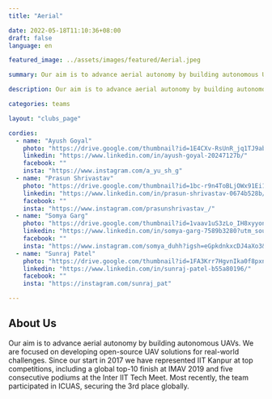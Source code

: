 ```yaml
---
title: "Aerial"

date: 2022-05-18T11:10:36+08:00
draft: false
language: en

featured_image: ../assets/images/featured/Aerial.jpeg

summary: Our aim is to advance aerial autonomy by building autonomous UAVs. We are focused on developing open-source UAV solutions for real-world challenges. Since our start in 2017 we have represented IIT Kanpur at top competitions, including a global top-10 finish at IMAV 2019 and five consecutive podiums at the Inter IIT Tech Meet. Most recently, the team participated in ICUAS, securing the 3rd place globally.

description: Our aim is to advance aerial autonomy by building autonomous UAVs. We are focused on developing open-source UAV solutions for real-world challenges. Since our start in 2017 we have represented IIT Kanpur at top competitions, including a global top-10 finish at IMAV 2019 and five consecutive podiums at the Inter IIT Tech Meet. Most recently, the team participated in ICUAS, securing the 3rd place globally.

categories: teams

layout: "clubs_page"

cordies:
  - name: "Ayush Goyal"
    photo: "https://drive.google.com/thumbnail?id=1E4CXv-RsUnR_jq1TJ9abkxhqKHQU_rV_&sz=w1000"
    linkedin: "https://www.linkedin.com/in/ayush-goyal-20247127b/"
    facebook: ""
    insta: "https://www.instagram.com/a_yu_sh_g"
  - name: "Prasun Shrivastav"
    photo: "https://drive.google.com/thumbnail?id=1bc-r9n4ToBLjOWx91Ei1xbffmmaeBqVJ&sz=w1000"
    linkedin: "https://www.linkedin.com/in/prasun-shrivastav-0674b528b/"
    facebook: ""
    insta: "https://www.instagram.com/prasunshrivastav_/"
  - name: "Somya Garg"
    photo: "https://drive.google.com/thumbnail?id=1vaav1uS3zLo_IH8xyyon3fREjL4a160h&sz=w1000"
    linkedin: "https://www.linkedin.com/in/somya-garg-7589b3280?utm_source=share&utm_campaign=share_via&utm_content=profile&utm_medium=ios_app"
    facebook: ""
    insta: "https://www.instagram.com/somya_duhh?igsh=eGpkdnkxcDJ4aXo3&utm_source=qr"
  - name: "Sunraj Patel"
    photo: "https://drive.google.com/thumbnail?id=1FA3Krr7HgvnIka0f8pxn5ycODJxEkhyJ&sz=w1000"
    linkedin: "https://www.linkedin.com/in/sunraj-patel-b55a80196/"
    facebook: ""
    insta: "https://instagram.com/sunraj_pat"

---
```


## About Us
Our aim is to advance aerial autonomy by building autonomous UAVs. We are focused on developing open-source UAV solutions for real-world challenges. Since our start in 2017 we have represented IIT Kanpur at top competitions, including a global top-10 finish at IMAV 2019 and five consecutive podiums at the Inter IIT Tech Meet. Most recently, the team participated in ICUAS, securing the 3rd place globally.